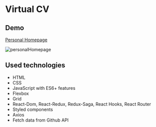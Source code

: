 # Virtual CV

<!-- ## About project
About project -->
## Demo
[Personal Homepage](https://olaf-tarkowski.github.io/personal-homepage/)

![personalHomepage](https://user-images.githubusercontent.com/80913259/213195937-df4eed1d-9d4d-4072-9cec-a1314cebe930.png)

## Used technologies
- HTML
- CSS
- JavaScript with ES6+ features
- Flexbox
- Grid
- React-Dom, React-Redux, Redux-Saga, React Hooks, React Router
- Styled components
- Axios
- Fetch data from Github API
